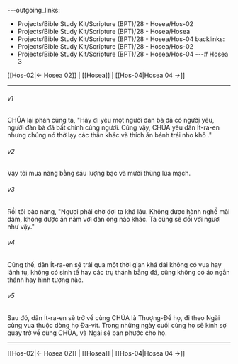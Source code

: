 ---outgoing_links:
  - Projects/Bible Study Kit/Scripture (BPT)/28 - Hosea/Hos-02
  - Projects/Bible Study Kit/Scripture (BPT)/28 - Hosea/Hosea
  - Projects/Bible Study Kit/Scripture (BPT)/28 - Hosea/Hos-04
backlinks:
  - Projects/Bible Study Kit/Scripture (BPT)/28 - Hosea/Hos-02
  - Projects/Bible Study Kit/Scripture (BPT)/28 - Hosea/Hos-04
---# Hosea 3

[[Hos-02|← Hosea 02]] | [[Hosea]] | [[Hos-04|Hosea 04 →]]
***



###### v1 
CHÚA lại phán cùng ta, "Hãy đi yêu một người đàn bà đã có người yêu, người đàn bà đã bất chính cùng ngươi. Cũng vậy, CHÚA yêu dân Ít-ra-en nhưng chúng nó thờ lạy các thần khác và thích ăn bánh trái nho khô ." 

###### v2 
Vậy tôi mua nàng bằng sáu lượng bạc và mười thùng lúa mạch. 

###### v3 
Rồi tôi bảo nàng, "Ngươi phải chờ đợi ta khá lâu. Không được hành nghề mãi dâm, không được ăn nằm với đàn ông nào khác. Ta cũng sẽ đối với ngươi như vậy." 

###### v4 
Cũng thế, dân Ít-ra-en sẽ trải qua một thời gian khá dài không có vua hay lãnh tụ, không có sinh tế hay các trụ thánh bằng đá, cũng không có áo ngắn thánh hay hình tượng nào. 

###### v5 
Sau đó, dân Ít-ra-en sẽ trở về cùng CHÚA là Thượng-Đế họ, đi theo Ngài cùng vua thuộc dòng họ Đa-vít. Trong những ngày cuối cùng họ sẽ kính sợ quay trở về cùng CHÚA, và Ngài sẽ ban phước cho họ.

***
[[Hos-02|← Hosea 02]] | [[Hosea]] | [[Hos-04|Hosea 04 →]]
